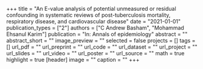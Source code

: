 +++
title = "An E-value analysis of potential unmeasured or residual confounding in systematic reviews of post-tuberculosis mortality, respiratory disease, and cardiovascular disease"
date = "2021-01-01"
publication_types = ["2"]
authors = ["C Andrew Basham", "Mohammad Ehsanul Karim"]
publication = "In: Annals of epidemiology"
abstract = ""
abstract_short = ""
image_preview = ""
selected = false
projects = []
tags = []
url_pdf = ""
url_preprint = ""
url_code = ""
url_dataset = ""
url_project = ""
url_slides = ""
url_video = ""
url_poster = ""
url_source = ""
math = true
highlight = true
[header]
image = ""
caption = ""
+++
